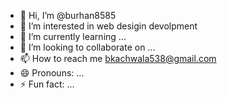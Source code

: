 - 👋 Hi, I’m @burhan8585
- 👀 I’m interested in web desigin devolpment 
- 🌱 I’m currently learning ...
- 💞️ I’m looking to collaborate on ...
- 📫 How to reach me bkachwala538@gmail.com
- 😄 Pronouns: ...
- ⚡ Fun fact: ...

<!---
burhan8585/burhan8585 is a ✨ special ✨ repository because its `README.md` (this file) appears on your GitHub profile.
You can click the Preview link to take a look at your changes.
--->
